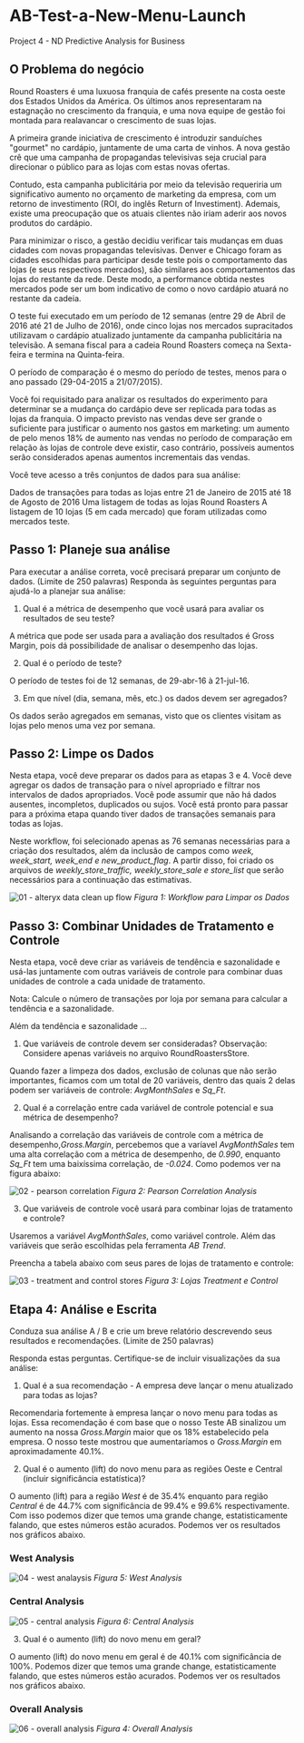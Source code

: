 # AB-Test-a-New-Menu-Launch
Project 4 - ND Predictive Analysis for Business


## O Problema do negócio
Round Roasters é uma luxuosa franquia de cafés presente na costa oeste dos Estados Unidos da América. Os últimos anos representaram na estagnação no crescimento da franquia, e uma nova equipe de gestão foi montada para realavancar o crescimento de suas lojas.

A primeira grande iniciativa de crescimento é introduzir sanduíches "gourmet" no cardápio, juntamente de uma carta de vinhos. A nova gestão crê que uma campanha de propagandas televisivas seja crucial para direcionar o público para as lojas com estas novas ofertas.

Contudo, esta campanha publicitária por meio da televisão requeriria um significativo aumento no orçamento de marketing da empresa, com um retorno de investimento (ROI, do inglês Return of Investiment). Ademais, existe uma preocupação que os atuais clientes não iriam aderir aos novos produtos do cardápio.

Para minimizar o risco, a gestão decidiu verificar tais mudanças em duas cidades com novas propagandas televisivas. Denver e Chicago foram as cidades escolhidas para participar desde teste pois o comportamento das lojas (e seus respectivos mercados), são similares aos comportamentos das lojas do restante da rede. Deste modo, a performance obtida nestes mercados pode ser um bom indicativo de como o novo cardápio atuará no restante da cadeia.

O teste fui executado em um período de 12 semanas (entre 29 de Abril de 2016 até 21 de Julho de 2016), onde cinco lojas nos mercados supracitados utilizavam o cardápio atualizado juntamente da campanha publicitária na televisão. A semana fiscal para a cadeia Round Roasters começa na Sexta-feira e termina na Quinta-feira.

O período de comparação é o mesmo do período de testes, menos para o ano passado (29-04-2015 a 21/07/2015).

Você foi requisitado para analizar os resultados do experimento para determinar se a mudança do cardápio deve ser replicada para todas as lojas da franquia. O impacto previsto nas vendas deve ser grande o suficiente para justificar o aumento nos gastos em marketing: um aumento de pelo menos 18% de aumento nas vendas no período de comparação em relação às lojas de controle deve existir, caso contrário, possíveis aumentos serão considerados apenas aumentos incrementais das vendas.

Você teve acesso a três conjuntos de dados para sua análise:

Dados de transações para todas as lojas entre 21 de Janeiro de 2015 até 18 de Agosto de 2016
Uma listagem de todas as lojas Round Roasters
A listagem de 10 lojas (5 em cada mercado) que foram utilizadas como mercados teste.

## Passo 1: Planeje sua análise
Para executar a análise correta, você precisará preparar um conjunto de dados. (Limite de 250 palavras)
Responda às seguintes perguntas para ajudá-lo a planejar sua análise:

1.	Qual é a métrica de desempenho que você usará para avaliar os resultados de seu teste?

A métrica que pode ser usada para a avaliação dos resultados é Gross Margin, pois dá possibilidade de analisar o desempenho das lojas.

2.	Qual é o período de teste?

O período de testes foi de 12 semanas, de 29-abr-16 à 21-jul-16.

3.	Em que nível (dia, semana, mês, etc.) os dados devem ser agregados?

Os dados serão agregados em semanas, visto que os clientes visitam as lojas pelo menos uma vez por semana.

## Passo 2: Limpe os Dados 
Nesta etapa, você deve preparar os dados para as etapas 3 e 4. Você deve agregar os dados de transação para o nível apropriado e filtrar nos intervalos de dados apropriados. Você pode assumir que não há dados ausentes, incompletos, duplicados ou sujos. Você está pronto para passar para a próxima etapa quando tiver dados de transações semanais para todas as lojas.

Neste workflow, foi selecionado apenas as 76 semanas necessárias para a criação dos resultados, além da inclusão de campos como *week, week_start, week_end e new_product_flag*. A partir disso, foi criado os arquivos de *weekly_store_traffic, weekly_store_sale e store_list* que serão necessários para a continuação das estimativas.

![01 - alteryx data clean up flow](https://user-images.githubusercontent.com/34245933/51574718-25d2a400-1e96-11e9-8cae-fce0fcc8d5cb.PNG)
*Figura 1: Workflow para Limpar os Dados*


## Passo 3: Combinar Unidades de Tratamento e Controle
Nesta etapa, você deve criar as variáveis de tendência e sazonalidade e usá-las juntamente com outras variáveis de controle para combinar duas unidades de controle a cada unidade de tratamento. 

Nota: Calcule o número de transações por loja por semana para calcular a tendência e a sazonalidade.

Além da tendência e sazonalidade ...

1.	Que variáveis de controle devem ser consideradas? Observação: Considere apenas variáveis no arquivo RoundRoastersStore.

Quando fazer a limpeza dos dados, exclusão de colunas que não serão importantes, ficamos com um total de 20 variáveis, dentro das quais 2 delas podem ser variáveis de controle: *AvgMonthSales* e *Sq_Ft*.

2.	Qual é a correlação entre cada variável de controle potencial e sua métrica de desempenho?

Analisando a correlação das variáveis de controle com a métrica de desempenho,*Gross.Margin*, percebemos que a varíavel *AvgMonthSales* tem uma alta correlação com a métrica de desempenho, de *0.990*, enquanto *Sq_Ft* tem uma baixíssima correlação, de *-0.024*. Como podemos ver na figura abaixo:

![02 - pearson correlation](https://user-images.githubusercontent.com/34245933/51574841-b6a97f80-1e96-11e9-8f21-b47af48bf443.PNG)
*Figura 2: Pearson Correlation Analysis*

3.	Que variáveis de controle você usará para combinar lojas de tratamento e controle?

Usaremos a variável *AvgMonthSales*, como variável controle. Além das variáveis que serão escolhidas pela ferramenta *AB Trend*.

Preencha a tabela abaixo com seus pares de lojas de tratamento e controle:

![03 - treatment and control stores](https://user-images.githubusercontent.com/34245933/51604292-7a583c80-1ef3-11e9-90b7-952401005c0e.png)
*Figura 3: Lojas Treatment e Control*

## Etapa 4: Análise e Escrita
Conduza sua análise A / B e crie um breve relatório descrevendo seus resultados e recomendações. (Limite de 250 palavras)

Responda estas perguntas. Certifique-se de incluir visualizações da sua análise:

1.	Qual é a sua recomendação - A empresa deve lançar o menu atualizado para todas as lojas?

Recomendaria fortemente à empresa lançar o novo menu para todas as lojas. Essa recomendação é com base que o nosso Teste AB sinalizou um aumento na nossa *Gross.Margin* maior que os 18% estabelecido pela empresa. O nosso teste mostrou que aumentaríamos o *Gross.Margin* em aproximadamente 40.1%.

2.	Qual é o aumento (lift) do novo menu para as regiões Oeste e Central (incluir significância estatística)?

O aumento (lift) para a região *West* é de 35.4% enquanto para região *Central* é de 44.7% com significância de 99.4% e 99.6% respectivamente. Com isso podemos dizer que temos uma grande change, estatisticamente falando, que estes números estão acurados. Podemos ver os resultados nos gráficos abaixo.

### West Analysis
![04 - west analaysis](https://user-images.githubusercontent.com/34245933/51605951-a83f8000-1ef7-11e9-9895-8ca5f3d9b7cf.PNG)
*Figura 5: West Analysis*

### Central Analysis
![05 - central analysis](https://user-images.githubusercontent.com/34245933/51605964-aecdf780-1ef7-11e9-8257-601ccf6563b3.PNG)
*Figura 6: Central Analysis*

3.	Qual é o aumento (lift) do novo menu em geral?

O aumento (lift) do novo menu em geral é de 40.1% com significância de 100%. Podemos dizer que temos uma grande change, estatisticamente falando, que estes números estão acurados. Podemos ver os resultados nos gráficos abaixo.

### Overall Analysis
![06 - overall analysis](https://user-images.githubusercontent.com/34245933/51605729-061f9800-1ef7-11e9-981d-b61ca8fc9cf4.PNG)
*Figura 4: Overall Analysis*
